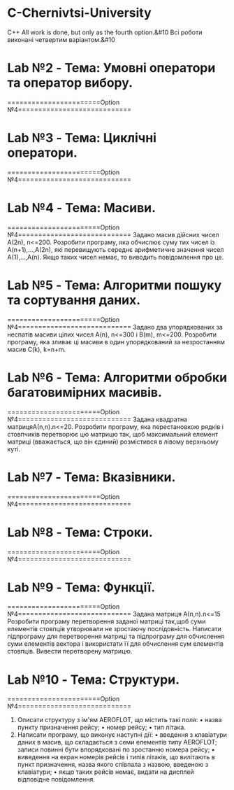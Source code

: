 # C-Chernivtsi-University
C++
All work is done, but only as the fourth option.&#10
Всі роботи виконані четвертим варіантом.&#10

# Lab №2 - Тема: Умовні оператори та оператор вибору.
=======================Option №4============================

# Lab №3 - Тема: Циклічні оператори.
=======================Option №4============================

# Lab №4 - Тема: Масиви.
=======================Option №4============================
Задано масив дійсних чисел A(2n), n<=200. Розробити програму, яка обчислює
суму тих чисел із A(n+1),...,A(2n), які перевищують середнє арифметичне 
значення чисел A(1),...,A(n). Якщо таких чисел немає, то виводить повідомлення про це.

# Lab №5 - Тема: Алгоритми пошуку та сортування даних.
=======================Option №4============================
Задано два упорядкованих за неспатів масиви цілих чисел A(n),
n<=300 і B(m), m<=200. Розробити програму, яка зливає ці масиви в один
упорядкований за незростанням масив C(k), k=n+m.

# Lab №6 - Тема: Алгоритми обробки багатовимірних масивів.
=======================Option №4============================
Задана квадратна матрицяА(n,n).n<=20. Розробити програму, яка
перестановкою рядків і стовпчиків перетворює цю матрицю так, щоб
максимальний елемент матриці (вважається, що він єдиний) розмістився в лівому верхньому куті.

# Lab №7 - Тема: Вказівники.
=======================Option №4============================

# Lab №8 - Тема: Строки.
=======================Option №4============================

# Lab №9 - Тема: Функції.
=======================Option №4============================
Задана матриця  А(n,n).n<=15 Розробити програму перетворення заданої
матриці так,щоб суми елементів стовпців утворювали не зростаючу
послідовність. Написати підпрограму для перетворення матриці та
підпрограму для обчислення суми елементів вектора і використати її для
обчислення сум елементів стовпців. Вивести перетворену матрицю.

# Lab №10 - Тема: Структури.
 =======================Option №4============================
1. Описати структуру з ім'ям AEROFLOT, що містить такі поля:
    • назва пункту призначення рейсу;
    • номер рейсу;
    • тип літака.
2. Написати програму, що виконує наступні дії:
    • введення з клавіатури даних в масив, що складається з семи елементів типу
      AEROFLOT; записи повинні бути впорядковані по зростанню номера
      рейсу;
    • виведення на екран номерів рейсів і типів літаків, що вилітають в пункт
      призначення, назва якого співпала з назвою, введеною з клавіатури;
    • якщо таких рейсів немає, видати на дисплей відповідне повідомлення.
